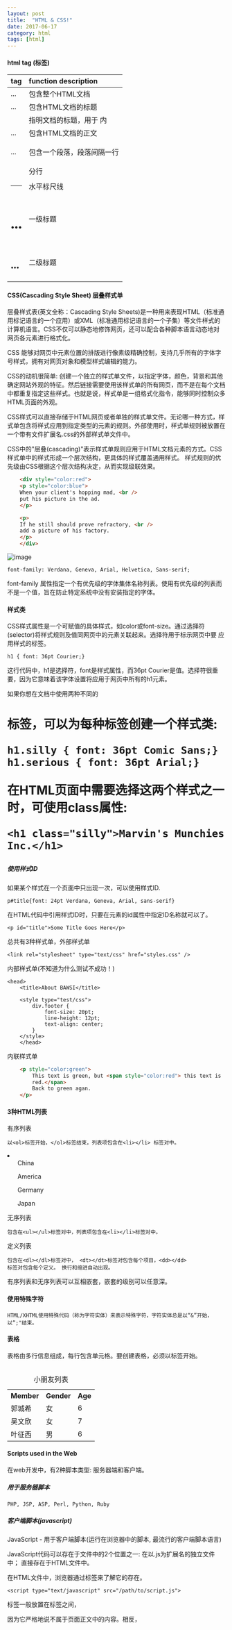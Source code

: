 ```yaml
---
layout: post
title:  "HTML & CSS!"
date: 2017-06-17
category: html 
tags: [html]
---
```


#### html tag (标签)

| tag | function description |
| :--------- | :-------- |
| <html> ... </html>| 包含整个HTML文档 |
| <head> ... </head>| 包含HTML文档的标题 |
| <title> ... </title> | 指明文档的标题，用于<head> 内 |
| <body> ... </body> | 包含HTML文档的正文 |
| <p> ... </p> | 包含一个段落，段落间隔一行 |
| <br /> | 分行 |
| <hr /> | 水平标尺线 |
| <h1> ... </h1> | 一级标题 |
| <h2> ... </h2> | 二级标题 |

#### CSS(Cascading Style Sheet) 层叠样式单

层叠样式表(英文全称：Cascading Style Sheets)是一种用来表现HTML（标准通用标记语言的一个应用）或XML（标准通用标记语言的一个子集）等文件样式的计算机语言。CSS不仅可以静态地修饰网页，还可以配合各种脚本语言动态地对网页各元素进行格式化。

CSS 能够对网页中元素位置的排版进行像素级精确控制，支持几乎所有的字体字号样式，拥有对网页对象和模型样式编辑的能力。

CSS的动机很简单: 创建一个独立的样式单文件，以指定字体，颜色，背景和其他确定网站外观的特征。然后链接需要使用该样式单的所有网页，而不是在每个文档中都重复指定这些样式。也就是说，样式单是一组格式化指令，能够同时控制众多HTML页面的外观。

CSS样式可以直接存储于HTML网页或者单独的样式单文件。无论哪一种方式，样式单包含将样式应用到指定类型的元素的规则。外部使用时，样式单规则被放置在
一个带有文件扩展名.css的外部样式单文件中。 


CSS中的"层叠(cascading)"表示样式单规则应用于HTML文档元素的方式。CSS样式单中的样式形成一个层次结构，更具体的样式覆盖通用样式。
样式规则的优先级由CSS根据这个层次结构决定，从而实现级联效果。

```html
    <div style="color:red">
    <p style="color:blue">
    When your client's hopping mad, <br />
    put his picture in the ad.
    </p>

    <p>
    If he still should prove refractory, <br />
    add a picture of his factory.
    </p>
    </div>
```
![image](../../images/html-css/css.png)


    font-family: Verdana, Geneva, Arial, Helvetica, Sans-serif;

font-family
属性指定一个有优先级的字体集体名称列表。使用有优先级的列表而不是一个值，旨在防止特定系统中没有安装指定的字体。

#### 样式类
CSS样式属性是一个可赋值的具体样式，如color或font-size。通过选择符(selector)将样式规则及值同网页中的元素关联起来。选择符用于标示网页中要
应用样式的标签。

    h1 { font: 36pt Courier;}

这行代码中，h1是选择符，font是样式属性，而36pt
Courier是值。选择符很重要，因为它意味着该字体设置将应用于网页中所有的h1元素。

如果你想在文档中使用两种不同的<h1>标签，可以为每种标签创建一个样式类:

    h1.silly { font: 36pt Comic Sans;}
    h1.serious { font: 36pt Arial;}

在HTML页面中需要选择这两个样式之一时，可使用class属性:

    <h1 class="silly">Marvin's Munchies Inc.</h1>

##### 使用样式ID

如果某个样式在一个页面中只出现一次，可以使用样式ID.

    p#title{font: 24pt Verdana, Geneva, Arial, sans-serif}

在HTML代码中引用样式ID时，只要在元素的id属性中指定ID名称就可以了。

    <p id="title">Some Title Goes Here</p>

总共有3种样式单，外部样式单

    <link rel="stylesheet" type="text/css" href="styles.css" />

内部样式单(不知道为什么测试不成功！)

    <head>
        <title>About BAWSI</title>

        <style type="test/css">
            div.footer {
                font-size: 20pt;
                line-height: 12pt;
                text-align: center;
            }
        </style>
        </head>

内联样式单

```html
    <p style="color:green">
        This text is green, but <span style="color:red"> this text is
        red.</span>
        Back to green agan.
    </p>
```


#### 3种HTML列表
有序列表

    以<ol>标签开始，</ol>标签结束，列表项包含在<li></li> 标签对中。 

<li>
<ol> China </ol>
<ol> America </ol>
<ol> Germany </ol>
<ol> Japan </ol>
</li>

无序列表

    包含在<ul></ul>标签对中，列表项包含在<li></li>标签对中。

定义列表

    包含在<dl></dl>标签对中， <dt></dt>标签对包含每个项目，<dd></dd>
    标签对包含每个定义。 换行和缩进自动出现。 

有序列表和无序列表可以互相嵌套，嵌套的级别可以任意深。

#### 使用特殊字符

    HTML/XHTML使用特殊代码（称为字符实体）来表示特殊字符，字符实体总是以“&”开始，以“;"结束。

#### 表格
<a id="top"></a>

表格由多行信息组成，每行包含单元格。要创建表格，必须以<table>标签开始。

<table>
  <caption>小朋友列表</caption>
    <tr>
    <th>Member</th>
    <th>Gender</th>
    <th>Age</th>
    </tr>
    <tr>
    <td>郭城希</td>
    <td>女</td>
    <td>6</td>
    </tr>
    <tr>
    <td>吴文欣</td>
    <td>女</td>
    <td>7</td>
    </tr>
    <tr>
    <td>叶征西</td>
    <td>男</td>
    <td>6</td>
    </tr>
</table>


#### Scripts used in the Web

在web开发中，有2种脚本类型: 服务器端和客户端。

##### 用于服务器脚本

    PHP, JSP, ASP, Perl, Python, Ruby

##### 客户端脚本(javascript)

JavaScript - 用于客户端脚本(运行在浏览器中的脚本, 最流行的客户端脚本语言)

JavaScript代码可以存在于文件中的2个位置之一:
在以.js为扩展名的独立文件中；
直接存在于HTML文件中。 

在HTML文件中，浏览器通过<script></script>标签来了解它的存在。

    <script type="text/javascript" src="/path/to/script.js">

<script></script>标签一般放置在<head></head>标签之间，

因为它严格地说不属于页面正文中的内容。相反，<script>标签建立一组JavaScript函数或者页面其余部分可使用的其他信息。
但是，必要的时候，你可以将JavaScript函数或者代码片段用<script>标签封装并且将它们放置在页面的任何地方。 

As a rule, only the simplest scripts are put into HTML. More complex ones reside in separate files.

The benefit of a separate file is that the browser will download it and then store in its cache.

After this, other pages which want the same script will take it from the cache instead of downloading it. So the file is actually downloaded only once.

That saves traffic and makes pages faster.

### <div>

The <div> tag defines a division or a section in an HTML document.

The <div> tag is used to group block-elements to format them with CSS.

The <div> element is very often used together with CSS, to layout a web page.
By default, browsers always place a line break before and after the <div> element. However, this can be changed with CSS.

### anchor <a> (锚)

<a>标签是负责Web上的超链接的标签，它的名称来自于"anchor"(锚)一词，意思是链接的是网页上的一个特定的位置。

<a>标签可以用来将页面上的某个位置标记为锚，是你可以创建一个指向具体位置的链接。

    <a id="top"></a>

<a>标签一般用href属性来指定超链接的目标，<a href>是你所点击的，<a id>是点击后所转向的位置.

    <a href="#top">Return to Index. </a>

\#符号意味着top指向当前文档中的命名锚接点而不是单独的页面。 当用户单击Return to Index, Web 浏览器显示以<a id="top">标签开头的部分.

### href="#"

scroll to top. 
href="#" doesn't specify an id name, but does have a corresponding location -
the top of the page. Clicking an anchor with href="#" will move the scroll
position to the top.

### caption

caption 元素定义表格标题。

caption 标签必须紧随 table 标签之后。您只能对每个表格定义一个标题。通常这个标题会被居中于表格之上。

<table border="1">
  <caption>Monthly savings</caption>
  <tr>
    <th>Month</th>
    <th>Savings</th>
  </tr>
  <tr>
    <td>January</td>
    <td>$100</td>
  </tr>
</table>

<a href="#top">Return to Top. </a>
